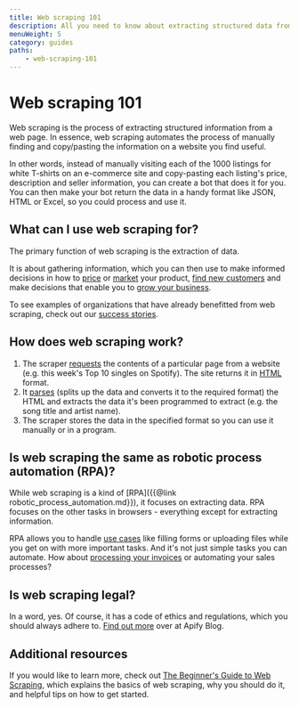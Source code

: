 ```yaml
---
title: Web scraping 101
description: All you need to know about extracting structured data from web pages, the protections websites employ to prevent it, and how to bypass them.
menuWeight: 5
category: guides
paths:
    - web-scraping-101
---
```


# [](#web-scraping-101) Web scraping 101

Web scraping is the process of extracting structured information from a web page. In essence, web scraping automates the process of manually finding and copy/pasting the information on a website you find useful.

In other words, instead of manually visiting each of the 1000 listings for white T-shirts on an e-commerce site and copy-pasting each listing's price, description and seller information, you can create a bot that does it for you. You can then make your bot return the data in a handy format like JSON, HTML or Excel, so you could process and use it.

## [](#what-can-i-use-web-scraping-for) What can I use web scraping for?

The primary function of web scraping is the extraction of data.

It is about gathering information, which you can then use to make informed decisions in how to [price](https://apify.com/use-cases/price-comparison) or [market](https://apify.com/use-cases/market-research) your product, [find new customers](https://apify.com/use-cases/lead-generation) and make decisions that enable you to [grow your business](https://apify.com/use-cases).

To see examples of organizations that have already benefitted from web scraping, check out our [success stories](https://apify.com/success-stories).

## [](#how-does-web-scraping-work) How does web scraping work?

1. The scraper [requests](https://www.codecademy.com/articles/http-requests) the contents of a particular page from a website (e.g. this week's Top 10 singles on Spotify). The site returns it in [HTML](https://en.wikipedia.org/wiki/HTML) format.
2. It [parses](https://en.wikipedia.org/wiki/Parsing) (splits up the data and converts it to the required format) the HTML and extracts the data it's been programmed to extract (e.g. the song title and artist name).
3. The scraper stores the data in the specified format so you can use it manually or in a program.

## [](#is-web-scraping-the-same-as-robotic-process-automation-rpa) Is web scraping the same as robotic process automation (RPA)?

While web scraping is a kind of [RPA]({{@link robotic_process_automation.md}}), it focuses on extracting data. RPA focuses on the other tasks in browsers - everything except for extracting information.

RPA allows you to handle [use cases](https://apify.com/use-cases/rpa) like filling forms or uploading files while you get on with more important tasks. And it's not just simple tasks you can automate. How about [processing your invoices](https://apify.com/katerinahronik/toggl-invoice-download) or automating your sales processes?

## Is web scraping legal?

In a word, yes. Of course, it has a code of ethics and regulations, which you should always adhere to. [Find out more](https://blog.apify.com/is-web-scraping-legal/) over at Apify Blog.

## [](#additional-resources) Additional resources

If you would like to learn more, check out [The Beginner's Guide to Web Scraping](https://apify.com/web-scraping), which explains the basics of web scraping, why you should do it, and helpful tips on how to get started.
